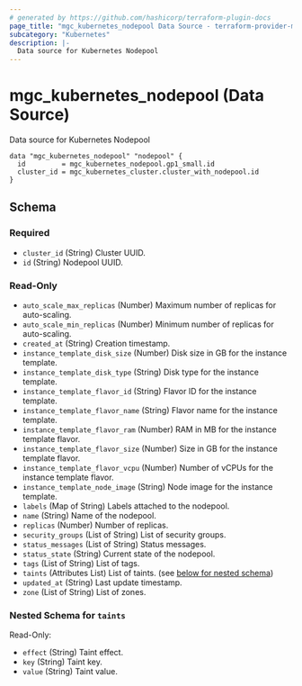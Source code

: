 ```yaml
---
# generated by https://github.com/hashicorp/terraform-plugin-docs
page_title: "mgc_kubernetes_nodepool Data Source - terraform-provider-mgc"
subcategory: "Kubernetes"
description: |-
  Data source for Kubernetes Nodepool
---
```


# mgc_kubernetes_nodepool (Data Source)

Data source for Kubernetes Nodepool

```hcl
data "mgc_kubernetes_nodepool" "nodepool" {
  id         = mgc_kubernetes_nodepool.gp1_small.id
  cluster_id = mgc_kubernetes_cluster.cluster_with_nodepool.id
}
```


<!-- schema generated by tfplugindocs -->
## Schema

### Required

- `cluster_id` (String) Cluster UUID.
- `id` (String) Nodepool UUID.

### Read-Only

- `auto_scale_max_replicas` (Number) Maximum number of replicas for auto-scaling.
- `auto_scale_min_replicas` (Number) Minimum number of replicas for auto-scaling.
- `created_at` (String) Creation timestamp.
- `instance_template_disk_size` (Number) Disk size in GB for the instance template.
- `instance_template_disk_type` (String) Disk type for the instance template.
- `instance_template_flavor_id` (String) Flavor ID for the instance template.
- `instance_template_flavor_name` (String) Flavor name for the instance template.
- `instance_template_flavor_ram` (Number) RAM in MB for the instance template flavor.
- `instance_template_flavor_size` (Number) Size in GB for the instance template flavor.
- `instance_template_flavor_vcpu` (Number) Number of vCPUs for the instance template flavor.
- `instance_template_node_image` (String) Node image for the instance template.
- `labels` (Map of String) Labels attached to the nodepool.
- `name` (String) Name of the nodepool.
- `replicas` (Number) Number of replicas.
- `security_groups` (List of String) List of security groups.
- `status_messages` (List of String) Status messages.
- `status_state` (String) Current state of the nodepool.
- `tags` (List of String) List of tags.
- `taints` (Attributes List) List of taints. (see [below for nested schema](#nestedatt--taints))
- `updated_at` (String) Last update timestamp.
- `zone` (List of String) List of zones.

<a id="nestedatt--taints"></a>
### Nested Schema for `taints`

Read-Only:

- `effect` (String) Taint effect.
- `key` (String) Taint key.
- `value` (String) Taint value.
